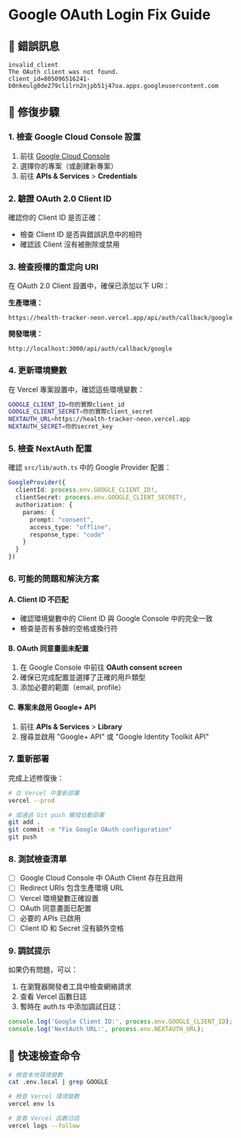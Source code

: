 # Google OAuth Login Fix Guide

## 🚨 錯誤訊息
```
invalid_client
The OAuth client was not found.
client_id=805096516241-b0nkeulg0de279clilrn2njpb51j47oa.apps.googleusercontent.com
```

## 🔧 修復步驟

### 1. 檢查 Google Cloud Console 設置

1. 前往 [Google Cloud Console](https://console.cloud.google.com/)
2. 選擇你的專案（或創建新專案）
3. 前往 **APIs & Services** > **Credentials**

### 2. 驗證 OAuth 2.0 Client ID

確認你的 Client ID 是否正確：
- 檢查 Client ID 是否與錯誤訊息中的相符
- 確認該 Client 沒有被刪除或禁用

### 3. 檢查授權的重定向 URI

在 OAuth 2.0 Client 設置中，確保已添加以下 URI：

**生產環境：**
```
https://health-tracker-neon.vercel.app/api/auth/callback/google
```

**開發環境：**
```
http://localhost:3000/api/auth/callback/google
```

### 4. 更新環境變數

在 Vercel 專案設置中，確認這些環境變數：

```bash
GOOGLE_CLIENT_ID=你的實際client_id
GOOGLE_CLIENT_SECRET=你的實際client_secret
NEXTAUTH_URL=https://health-tracker-neon.vercel.app
NEXTAUTH_SECRET=你的secret_key
```

### 5. 檢查 NextAuth 配置

確認 `src/lib/auth.ts` 中的 Google Provider 配置：

```typescript
GoogleProvider({
  clientId: process.env.GOOGLE_CLIENT_ID!,
  clientSecret: process.env.GOOGLE_CLIENT_SECRET!,
  authorization: {
    params: {
      prompt: "consent",
      access_type: "offline",
      response_type: "code"
    }
  }
})
```

### 6. 可能的問題和解決方案

#### A. Client ID 不匹配
- 確認環境變數中的 Client ID 與 Google Console 中的完全一致
- 檢查是否有多餘的空格或換行符

#### B. OAuth 同意畫面未配置
1. 在 Google Console 中前往 **OAuth consent screen**
2. 確保已完成配置並選擇了正確的用戶類型
3. 添加必要的範圍（email, profile）

#### C. 專案未啟用 Google+ API
1. 前往 **APIs & Services** > **Library**
2. 搜尋並啟用 "Google+ API" 或 "Google Identity Toolkit API"

### 7. 重新部署

完成上述修復後：

```bash
# 在 Vercel 中重新部署
vercel --prod

# 或通過 Git push 觸發自動部署
git add .
git commit -m "Fix Google OAuth configuration"
git push
```

### 8. 測試檢查清單

- [ ] Google Cloud Console 中 OAuth Client 存在且啟用
- [ ] Redirect URIs 包含生產環境 URL
- [ ] Vercel 環境變數正確設置
- [ ] OAuth 同意畫面已配置
- [ ] 必要的 APIs 已啟用
- [ ] Client ID 和 Secret 沒有額外空格

### 9. 調試提示

如果仍有問題，可以：

1. 在瀏覽器開發者工具中檢查網絡請求
2. 查看 Vercel 函數日誌
3. 暫時在 auth.ts 中添加調試日誌：

```typescript
console.log('Google Client ID:', process.env.GOOGLE_CLIENT_ID);
console.log('NextAuth URL:', process.env.NEXTAUTH_URL);
```

## 📝 快速檢查命令

```bash
# 檢查本地環境變數
cat .env.local | grep GOOGLE

# 檢查 Vercel 環境變數
vercel env ls

# 查看 Vercel 函數日誌
vercel logs --follow
```